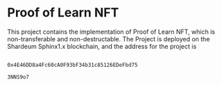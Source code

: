 # Proof of Learn NFT

This project contains the implementation of Proof of Learn NFT, which is non-transferable and non-destructable.
The Project is deployed on the Shardeum Sphinx1.x blockchain, and the address for the project is 

```

0x4E46DD8a4Fc60cA0F93bF34b31c85126EDeFbd75

```

```
3NNS9o7
```
